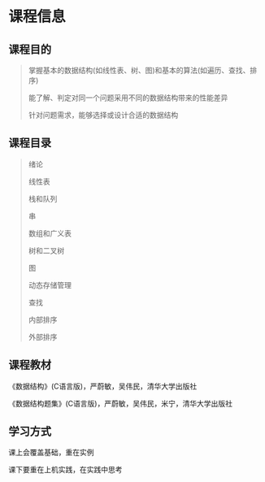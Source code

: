 # 课程信息

## 课程目的

> 掌握基本的数据结构(如线性表、树、图)和基本的算法(如遍历、查找、排序)
>
> 能了解、判定对同一个问题采用不同的数据结构带来的性能差异
>
> 针对问题需求，能够选择或设计合适的数据结构

## 课程目录

> 绪论
>
> 线性表
>
> 栈和队列
>
> 串
>
> 数组和广义表
>
> 树和二叉树
>
> 图
>
> 动态存储管理
>
> 查找
>
> 内部排序
>
> 外部排序

## 课程教材

《数据结构》(C语言版)，严蔚敏，吴伟民，清华大学出版社

《数据结构题集》(C语言版)，严蔚敏，吴伟民，米宁，清华大学出版社

## 学习方式

课上会覆盖基础，重在实例

课下要重在上机实践，在实践中思考

